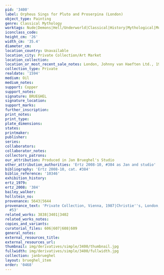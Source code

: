 ```yaml
---
pid: '3400'
label: Orpheus Sings for Pluto and Proserpina (London)
object_type: Painting
genre: Classical Mythology
worktags: Nude|Demons|Hell/Underworld|Classical|History|Mythological|Musical instruments
iconclass_code:
height_cm: '26'
width_cm: '35.4'
diameter_cm:
location_country: Unavailable
location_city: Private Collection/Art Market
location_collection:
location_or_most_recent_sale_notes: London, Johnny van Haeften Ltd., 1988
collection_type: Private
realdate: '1594'
medium: Oil
medium_notes:
support: Copper
support_notes:
signature: BRUEGHEL
signature_location:
support_marks:
further_inscription:
print_notes:
print_type:
plate_dimensions:
states:
printmaker:
publisher:
series:
collaborators:
collaborator_notes:
collectors_patrons:
our_attribution: Produced in Jan Brueghel's Studio
other_attribution_authorities: 'Ertz 2008-10, #384 as Jan and studio'
bibliography: 'Ertz 2008-10, cat. #384'
biblio_reference: '10346'
exhibition_history:
ertz_1979:
ertz_2008: '384'
bailey_walker:
hollstein_no:
provenance: 5643|5644
provenance_text: 'Private Collection, Vienna, 1987|Christie''s, London, April 2, 1988,
  #53'
related_works: 3838|3401|3402
related_works_notes:
copies_and_variants:
curatorial_files: 606|607|608|609
general_notes:
external_resources_title:
external_resources_url:
thumbnail: img/derivatives/simple/3400/thumbnail.jpg
fullwidth: img/derivatives/simple/3400/fullwidth.jpg
collection: janbrueghel
layout: brueghel_item
order: '0468'
---
```

